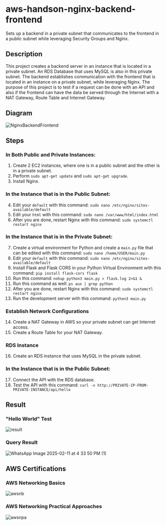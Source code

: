 # aws-handson-nginx-backend-frontend
Sets up a backend in a private subnet that communicates to the frontend in a public subnet while leveraging Security Groups and Nginx.

## Description
This project creates a backend server in an instance that is located in a private subnet. An RDS Database that uses MySQL is also in this private subnet. The backend establishes communication with the frontend that is located in an instance on a private subnet, while leveraging Nginx. The purpose of this project is to test if a request can be done with an API and also if the frontend can have the data be served through the Internet with a NAT Gateway, Route Table and Internet Gateway.

## Diagram
![NginxBackendFrontend](https://github.com/user-attachments/assets/83ece077-9e18-43df-ae3c-ed242a8404b8)

## Steps
### In Both Public and Private Instances:
1. Create 2 EC2 instances, where one is in a public subnet and the other is in a private subnet.
2. Perform `sudo apt-get update` and `sudo apt-get upgrade`.
3. Install Nginx.
### In the Instance that is in the Public Subnet:
4. Edit your `default` with this command: `sudo nano /etc/nginx/sites-available/default`
5. Edit your `html` with this command: `sudo nano /var/www/html/index.html`
6. After you are done, restart Nginx with this command: `sudo systemctl restart nginx`
### In the Instance that is in the Private Subnet:
7. Create a virtual environment for Python and create a `main.py` file that can be edited with this command: `sudo nano /home/USER/main.py`
8. Edit your `default` with this command: `sudo nano /etc/nginx/sites-available/default`
9. Install Flask and Flask CORS in your Python Virtual Environment with this command: `pip install flask-cors flask`
10. Run this command: `nohup python3 main.py > flask.log 2>&1 &`
11. Run this command as well: `ps aux | grep python`
12. After you are done, restart Nginx with this command: `sudo systemctl restart nginx`
13. Run the development server with this command: `python3 main.py`
### Establish Network Configurations
14. Create a NAT Gateway in AWS so your private subnet can get Internet access.
15. Create a Route Table for your NAT Gateway.
### RDS Instance
16. Create an RDS instance that uses MySQL in the private subnet. 
### In the Instance that is in the Public Subnet:
17. Connect the API with the RDS database.
18. Test the API with this command: `curl -v http://PRIVATE-IP-FROM-PRIVATE-INSTANCE/api/hello`

## Result
### "Hello World" Test
![result](https://github.com/user-attachments/assets/8000af35-356d-49ea-8338-f8bdca2350bc)

### Query Result
![WhatsApp Image 2025-02-11 at 4 33 50 PM (1)](https://github.com/user-attachments/assets/619ccf5b-8226-4b02-8c7c-296c3677641d)

## AWS Certifications

### AWS Networking Basics
![awsnb](https://github.com/user-attachments/assets/b6eec38e-f54a-4bc3-8a9f-043907b1338c)

### AWS Networking Practical Approaches
![awsnpa](https://github.com/user-attachments/assets/d95bae46-af28-49ad-8688-345a06a8846b)
